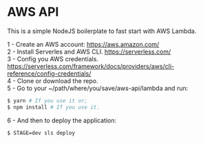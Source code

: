 # AWS API

This is a simple NodeJS boilerplate to fast start with AWS Lambda.

1 - Create an AWS account: https://aws.amazon.com/ <br>
2 - Install Serverles and AWS CLI. https://serverless.com/ <br>
3 - Config you AWS credentials. https://serverless.com/framework/docs/providers/aws/cli-reference/config-credentials/ <br>
4 - Clone or download the repo. <br>
5 - Go to your ~/path/where/you/save/aws-api/lambda and run: <br>
```sh
$ yarn # If you use it or;
$ npm install # If you use it.
```
6 - And then to deploy the application:
```sh
$ STAGE=dev sls deploy
```